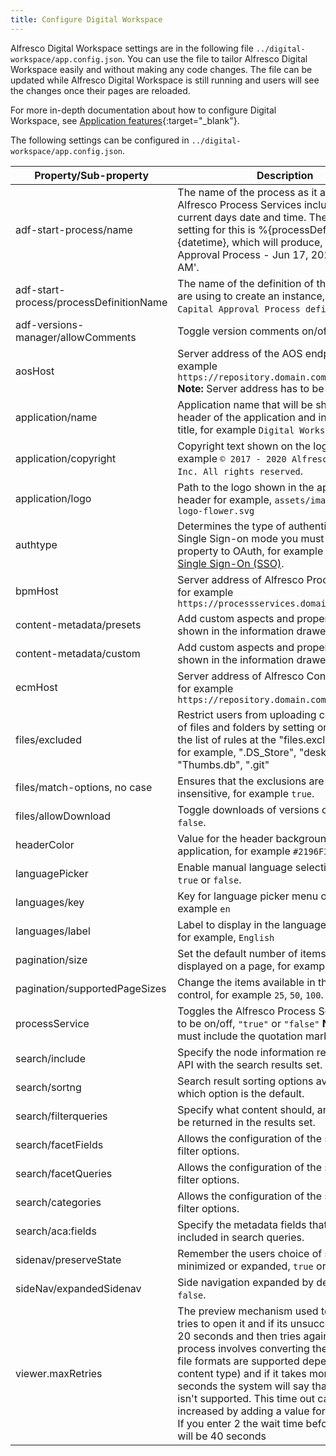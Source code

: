 ```yaml
---
title: Configure Digital Workspace
---
```

Alfresco Digital Workspace settings are in the following file `../digital-workspace/app.config.json`. You can use the file to tailor Alfresco Digital Workspace easily and without making any code changes. The file can be updated while Alfresco Digital Workspace is still running and users will see the changes once their pages are reloaded.

For more in-depth documentation about how to configure Digital Workspace, see [Application features](https://alfresco-content-app.netlify.com/#/features/){:target="_blank"}.

The following settings can be configured in `../digital-workspace/app.config.json`.

| Property/Sub-property | Description |
| --------  | ----------- |
| adf-start-process/name | The name of the process as it appears in Alfresco Process Services including the current days date and time. The default setting for this is %{processDefinition} - %{datetime}, which will produce, 'Capital Approval Process - Jun 17, 2020, 11:02:07 AM'.|
| adf-start-process/processDefinitionName | The name of the definition of the process you are using to create an instance, for example `Capital Approval Process definition`.|
| adf-versions-manager/allowComments | Toggle version comments on/off.|
| aosHost | Server address of the AOS endpoint, for example `https://repository.domain.com/alfresco/aos` **Note:** Server address has to be https.|
| application/name | Application name that will be shown in the header of the application and in the page/tab title, for example `Digital Workspace`|
| application/copyright | Copyright text shown on the login page, for example `© 2017 - 2020 Alfresco Software, Inc. All rights reserved`.|
| application/logo | Path to the logo shown in the application header for example, `assets/images/alfresco-logo-flower.svg`|
| authtype | Determines the type of authentication. To use Single Sign-on mode you must change this property to OAuth, for example `basic`. See [Single Sign-On (SSO)](https://www.alfresco.com/abn/adf/docs/core/components/login.component/#single-sign-on-sso).|
| bpmHost | Server address of Alfresco Process Services, for example `https://processservices.domain.com:port`|
| content-metadata/presets | Add custom aspects and properties to be shown in the information drawer. |
| content-metadata/custom | Add custom aspects and properties to be shown in the information drawer. |
| ecmHost | Server address of Alfresco Content Services, for example `https://repository.domain.com:port` |
| files/excluded | Restrict users from uploading certain types of files and folders by setting or extending the list of rules at the "files.excluded" path for example, ".DS_Store", "desktop.ini", "Thumbs.db", ".git" | |
| files/match-options, no case | Ensures that the exclusions are case insensitive, for example `true`. |
| files/allowDownload |Toggle downloads of versions on/off, `true` or `false`.|
| headerColor | Value for the header background color of the application, for example `#2196F3` |
| languagePicker | Enable manual language selection menu, `true` or `false`.|
| languages/key | Key for language picker menu options, for example  `en` |
| languages/label | Label to display in the language picker menu, for example, `English`|
| pagination/size | Set the default number of items to be displayed on a page, for example `25` |
| pagination/supportedPageSizes | Change the items available in the pagination control, for example `25`, `50`, `100`. |
| processService | Toggles the Alfresco Process Services plugin to be on/off, `"true"` or `"false"` **Note:** You must include the quotation marks. |
| search/include | Specify the node information returned by the API with the search results set. |
| search/sortng | Search result sorting options available, and which option is the default.|
| search/filterqueries | Specify what content should, and shouldn’t be returned in the results set.|
| search/facetFields | Allows the configuration of the search results filter options.|
| search/facetQueries | Allows the configuration of the search results filter options.|
| search/categories | Allows the configuration of the search results filter options.|
| search/aca:fields | Specify the metadata fields that will be included in search queries.|
| sidenav/preserveState | Remember the users choice of sidenav minimized or expanded, `true` or `false`.|
| sideNav/expandedSidenav | Side navigation expanded by default, `true` or `false`.|
| viewer.maxRetries | The preview mechanism used to view a file tries to open it and if its unsuccessful it waits 20 seconds and then tries again. The process involves converting the file (multiple file formats are supported depending on content type) and if it takes more than 20 seconds the system will say that the content isn't supported. This time out can be increased by adding a value for this property. If you enter 2 the wait time before time out will be 40 seconds|
